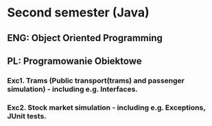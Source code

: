 # Second semester (Java)

## ENG: Object Oriented Programming

## PL: Programowanie Obiektowe

### Exc1. Trams (Public transport(trams) and passenger simulation) - including e.g. Interfaces.

### Exc2. Stock market simulation - including e.g. Exceptions, JUnit tests.